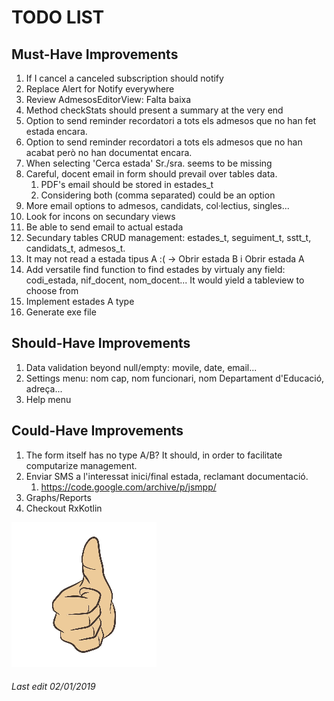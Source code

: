 # TODO LIST

## Must-Have Improvements

1. If I cancel a canceled subscription should notify
1. Replace Alert for Notify everywhere
1. Review AdmesosEditorView: Falta baixa
1. Method checkStats should present a summary at the very end
1. Option to send reminder recordatori a tots els admesos que no han fet estada encara.
1. Option to send reminder recordatori a tots els admesos que no han acabat però no han documentat encara.
1. When selecting 'Cerca estada' Sr./sra. seems to be missing
1. Careful, docent email in form should prevail over tables data.
    1. PDF's email should be stored in estades_t
    1. Considering both (comma separated) could be an option
1. More email options to admesos, candidats, col·lectius, singles...
1. Look for incons on secundary views
1. Be able to send email to actual estada
1. Secundary tables CRUD management: estades_t, seguiment_t, sstt_t, candidats_t, admesos_t.
1. It may not read a estada tipus A :( -> Obrir estada B i Obrir estada A
1. Add versatile find function to find estades by virtualy any field: codi_estada, nif_docent, nom_docent... It would yield a tableview to choose from
1. Implement estades A type
1. Generate exe file

## Should-Have Improvements

1. Data validation beyond null/empty: movile, date, email...
1. Settings menu: nom cap, nom funcionari, nom Departament d'Educació, adreça...
1. Help menu

## Could-Have Improvements

1. The form itself has no type A/B? It should, in order to facilitate computarize management.
1. Enviar SMS a l'interessat inici/final estada, reclamant documentació.
    1. https://code.google.com/archive/p/jsmpp/
1. Graphs/Reports
1. Checkout RxKotlin

![Thumb Up](./thumb_up.jpg)

###### Last edit 02/01/2019